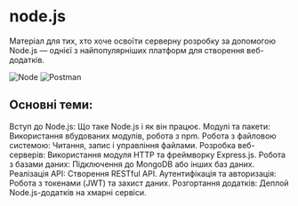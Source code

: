 # node.js

Матеріал для тих, хто хоче освоїти серверну розробку за допомогою Node.js — однієї з найпопулярніших платформ для створення веб-додатків.

![Node](https://img.shields.io/badge/Node%20js-339933?style=for-the-badge&logo=nodedotjs&logoColor=white)
![Postman](https://img.shields.io/badge/Postman-FF6C37?style=for-the-badge&logo=Postman&logoColor=white)

## Основні теми:

Вступ до Node.js: Що таке Node.js і як він працює.
Модулі та пакети: Використання вбудованих модулів, робота з npm.
Робота з файловою системою: Читання, запис і управління файлами.
Розробка веб-серверів: Використання модуля HTTP та фреймворку Express.js.
Робота з базами даних: Підключення до MongoDB або інших баз даних.
Реалізація API: Створення RESTful API.
Аутентифікація та авторизація: Робота з токенами (JWT) та захист даних.
Розгортання додатків: Деплой Node.js-додатків на хмарні сервіси.

